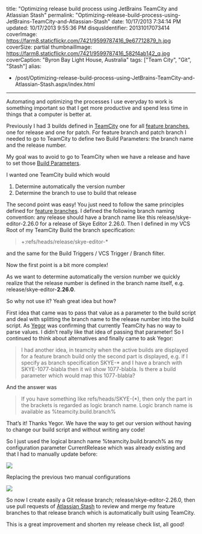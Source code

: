 title: "Optimizing release build process using JetBrains TeamCity and Atlassian Stash"
permalink: "Optimizing-release-build-process-using-JetBrains-TeamCity-and-Atlassian-Stash"
date: 10/17/2013 7:34:14 PM
updated: 10/17/2013 9:55:36 PM
disqusIdentifier: 20131017073414
coverImage: https://farm8.staticflickr.com/7421/9599787416_9e67712879_h.jpg
coverSize: partial
thumbnailImage: https://farm8.staticflickr.com/7421/9599787416_582f4ab142_q.jpg
coverCaption: "Byron Bay Light House, Australia"
tags: ["Team City", "Git", "Stash"]
alias:
 - /post/Optimizing-release-build-process-using-JetBrains-TeamCity-and-Atlassian-Stash.aspx/index.html
---
<!-- [![Byron Bay Light House](http://farm8.staticflickr.com/7421/9599787416_582f4ab142_m.jpg)](http://www.flickr.com/photos/laurentkempe/9599787416/ "Byron Bay Light House by Laurent Kempé, on Flickr") -->   

Automating and optimizing the processes I use everyday to work is something important so that I get more productive and spend less time in things that a computer is better at.
<!-- more -->

Previously I had 3 builds defined in [TeamCity](http://www.jetbrains.com/teamcity/) one for all [feature branches](http://confluence.jetbrains.com/display/TCD8/Working+with+Feature+Branches), one for release and one for patch. For feature branch and patch branch I needed to go to TeamCity to define two Build Parameters: the branch name and the release number.

My goal was to avoid to go to TeamCity when we have a release and have to set those [Build Parameters](http://confluence.jetbrains.com/display/TCD8/Configuring+Build+Parameters).

I wanted one TeamCity build which would

1.  Determine automatically the version number 
2.  Determine the branch to use to build that release   

The second point was easy! You just need to follow the same principles defined for [feature branches](http://confluence.jetbrains.com/display/TCD8/Working+with+Feature+Branches). I defined the following branch naming convention: any release should have a branch name like this release/skye-editor-2.26.0 for a release of Skye Editor 2.26.0. Then I defined in my VCS Root of my TeamCity Build the branch specification:

> +:refs/heads/release/skye-editor-*

and the same for the Build Triggers / VCS Trigger / Branch filter.

Now the first point is a bit more complex!

As we want to determine automatically the version number we quickly realize that the release number is defined in the branch name itself, e.g. release/skye-editor-**2.26.0**. 

So why not use it? Yeah great idea but how? 

First idea that came was to pass that value as a parameter to the build script and deal with splitting the branch name to the release number into the build script. As [Yegor](http://www.jetbrains.com/company/people/Yarko_Yegor.html) was confirming that currently TeamCity has no way to parse values. I didn’t really like that idea of passing that parameter! So I continued to think about alternatives and finally came to ask Yegor:

> I had another idea, in teamcity when the active builds are displayed for a feature branch build only the second part is displayed, e.g. if I specify as branch specification SKYE-* and I have a branch with SKYE-1077-blabla then it wil show 1077-blabla. Is there a build parameter which would map this 1077-blabla?

And the answer was

> If you have something like refs/heads/SKYE-(*), then only the part in the brackets is regarded as logic branch name. Logic branch name is available as %teamcity.build.branch%

That’s it! Thanks Yegor. We have the way to get our version without having to change our build script and without writing any code!

So I just used the logical branch name %teamcity.build.branch% as my configuration parameter CurrentRelease which was already existing and that I had to manually update before:

![](http://farm4.staticflickr.com/3672/10324541816_1c57beaa6c_o.png)

Replacing the previous two manual configurations

![](http://farm8.staticflickr.com/7453/10324571806_5a56729f3e_o.png)

So now I create easily a Git release branch; release/skye-editor-2.26.0, then use pull requests of [Atlassian Stash](https://www.atlassian.com/software/stash/overview) to review and merge my feature branches to that release branch which is automatically built using TeamCity.

This is a great improvement and shorten my release check list, all good!
